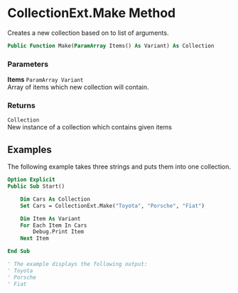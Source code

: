 # CollectionExt.Make Method

Creates a new collection based on to list of arguments.

```vb
Public Function Make(ParamArray Items() As Variant) As Collection
```

### Parameters

**Items** `ParamArray Variant` <br>
Array of items which new collection will contain.

### Returns

`Collection` <br>
New instance of a collection which contains given items

## Examples

The following example takes three strings and puts them into one collection.

```vb
Option Explicit
Public Sub Start()

    Dim Cars As Collection
    Set Cars = CollectionExt.Make("Toyota", "Porsche", "Fiat")

    Dim Item As Variant
    For Each Item In Cars
        Debug.Print Item
    Next Item

End Sub

' The example displays the following output:
' Toyota
' Porsche
' Fiat 

```

